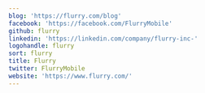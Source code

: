 ```yaml
---
blog: 'https://flurry.com/blog'
facebook: 'https://facebook.com/FlurryMobile'
github: flurry
linkedin: 'https://linkedin.com/company/flurry-inc-'
logohandle: flurry
sort: flurry
title: Flurry
twitter: FlurryMobile
website: 'https://www.flurry.com/'
---
```

